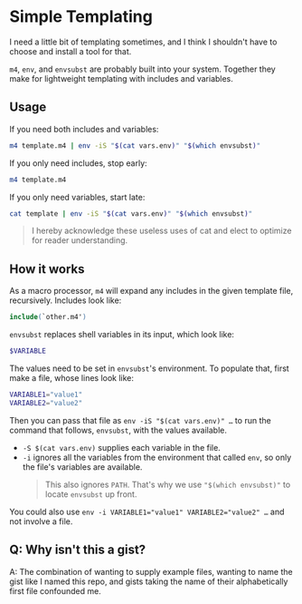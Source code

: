 # Simple Templating

I need a little bit of templating sometimes, and I think I shouldn't have to choose and install a tool for that.

`m4`, `env`, and `envsubst` are probably built into your system. Together they make for lightweight templating with includes and variables.

## Usage

If you need both includes and variables:

```sh
m4 template.m4 | env -iS "$(cat vars.env)" "$(which envsubst)"
```

If you only need includes, stop early:

```sh
m4 template.m4
```

If you only need variables, start late:

```sh
cat template | env -iS "$(cat vars.env)" "$(which envsubst)"
```

> I hereby acknowledge these useless uses of cat and elect to optimize for reader understanding.

## How it works

As a macro processor, `m4` will expand any includes in the given template file, recursively. Includes look like:

```m4
include(`other.m4')
```

`envsubst` replaces shell variables in its input, which look like:

```sh
$VARIABLE
```

The values need to be set in `envsubst`'s environment. To populate that, first make a file, whose lines look like:

```sh
VARIABLE1="value1"
VARIABLE2="value2"
```

Then you can pass that file as `env -iS "$(cat vars.env)" …` to run the command that follows, `envsubst`, with the values available.

- `-S $(cat vars.env)` supplies each variable in the file.
- `-i` ignores all the variables from the environment that called `env`, so only the file's variables are available.
  > This also ignores `PATH`. That's why we use `"$(which envsubst)"` to locate `envsubst` up front.

You could also use `env -i VARIABLE1="value1" VARIABLE2="value2" …` and not involve a file.

## Q: Why isn't this a gist?

A: The combination of wanting to supply example files, wanting to name the gist like I named this repo, and gists taking the name of their alphabetically first file confounded me.
